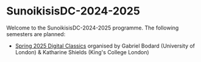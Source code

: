 # SunoikisisDC-2024-2025

Welcome to the SunoikisisDC-2024-2025 programme. The following semesters are planned:

* [Spring 2025 Digital Classics](https://github.com/SunoikisisDC/SunoikisisDC-2024-2025/wiki/Spring-2025-Digital-Classics) organised by Gabriel Bodard (University of London) & Katharine Shields (King's College London)
